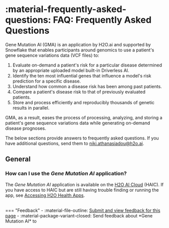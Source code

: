 # :material-frequently-asked-questions: FAQ: Frequently Asked Questions 


Gene Mutation AI (GMA) is an application by H2O.ai and supported by Snowflake that enables participants around genomics to use a patient's gene sequence variations data (VCF files) to: 

1. Evaluate on-demand a patient's risk for a particular disease determined by an appropriate uploaded model built-in Driverless AI. 
2. Identify the ten most influential genes that influence a model's risk prediction for a specific disease.
3. Understand how common a disease risk has been among past patients. 
4. Compare a patient's disease risk to that of previously evaluated patients. 
5. Store and process efficiently and reproducibly thousands of genetic results in parallel.

GMA, as a result, eases the process of processing, analyzing, and storing a patient's gene sequence variations data while generating on-demand disease prognoses.


The below sections provide answers to frequently asked questions. If you have additional questions, send them to <niki.athanasiadou@h2o.ai>.

## General 

### How can I use the *Gene Mutation AI* application? 

The *Gene Mutation AI* application is available on the [H2O AI Cloud](https://cloud.h2o.ai/login?referer=%2F) (HAIC). If you have access to HAIC but are still having trouble finding or running the app, see [Accessing H2O Health Apps](../../access_h2o_health_apps.md).


<br>
=== "Feedback"
    - :material-file-outline: <a href="https://github.com/h2oai/h2o-health/issues/new?assignees=5675sp&labels=gma%2Fdocumentation&template=gene-mutation-ai-feedback.md&title=%5BGene+Mutation+AI+DOCS%5D" target="_blank">Submit and view feedback for this page</a>
    - :material-package-variant-closed: Send feedback about *Gene Mutation AI* to <niki.athanasiadou@h2o.ai>
